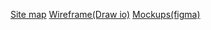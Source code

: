 [Site map](https://www.gloomaps.com/cbapYysiQk)
[Wireframe(Draw io)](https://drive.google.com/file/d/17sGpWE90HOOKKs-Wexvhse1sYMnD7S1t/view?usp=sharing)
[Mockups(figma)](https://www.figma.com/design/BohPdf6GC3nNSSlOKRUQED/My-POS-System-Figma-Designing?node-id=0-1&t=YgLcXAChWNy1YBr8-1)
